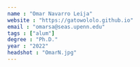 ```yaml
---
name : "Omar Navarro Leija"
website : "https://gatowololo.github.io"
email : "omarsa@seas.upenn.edu"
tags : ["alum"]
degree : "Ph.D."
year : "2022"
headshot : "OmarN.jpg"
---
```

